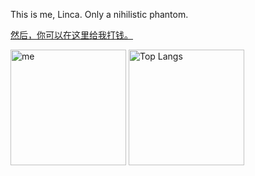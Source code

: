 This is me, Linca. Only a nihilistic phantom.


[然后，你可以在这里给我打钱。](https://afdian.net/a/futarino)

<img src="https://github-readme-stats-one-bice.vercel.app/api?username=lhcfl&count_private=true&theme=calm&show_icons=true&include_all_commits=true&role=OWNER,ORGANIZATION_MEMBER,COLLABORATOR" alt="me" height="185px" /> <img src="https://github-readme-stats-one-bice.vercel.app/api/top-langs/?username=lhcfl&layout=compact&langs_count=8&theme=calm&role=OWNER,ORGANIZATION_MEMBER" alt="Top Langs" height="185px" />
